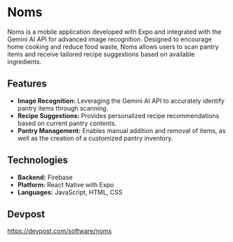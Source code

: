 # Noms

Noms is a mobile application developed with Expo and integrated with the Gemini AI API for advanced image recognition. Designed to encourage home cooking and reduce food waste, Noms allows users to scan pantry items and receive tailored recipe suggestions based on available ingredients.

## Features
- **Image Recognition:** Leveraging the Gemini AI API to accurately identify pantry items through scanning.
- **Recipe Suggestions:** Provides personalized recipe recommendations based on current pantry contents.
- **Pantry Management:** Enables manual addition and removal of items, as well as the creation of a customized pantry inventory.

## Technologies
- **Backend:** Firebase
- **Platform:** React Native with Expo
- **Languages:** JavaScript, HTML, CSS

## Devpost
https://devpost.com/software/noms
